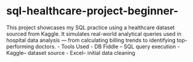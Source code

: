 # sql-healthcare-project-beginner-
This project showcases my SQL practice using a healthcare dataset sourced from Kaggle. It simulates real-world analytical queries used in hospital data analysis — from calculating billing trends to identifying top-performing doctors.  - Tools Used  - DB Fiddle – SQL query execution   - Kaggle– dataset source   -  Excel– initial data cleaning 
